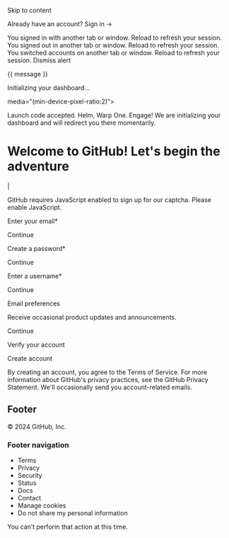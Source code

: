 Skip to content

Already have an account? Sign in → 

You signed in with another tab or window. Reload to refresh your session. You signed out in another tab or window. Reload to refresh your session. You switched accounts on another tab or window. Reload to refresh your session. Dismiss alert

{{ message }}

Initializing your dashboard...

media="(min-device-pixel-ratio:2)">

Launch code accepted. Helm, Warp One. Engage! We are initializing your dashboard and will redirect you there momentarily.

# Welcome to GitHub! Let's begin the adventure

|

GitHub requires JavaScript enabled to sign up for our captcha. Please enable JavaScript. 

Enter your email*

Continue 

Create a password*

Continue 

Enter a username*

Continue 

Email preferences 

Receive occasional product updates and announcements. 

Continue 

Verify your account 

Create account

By creating an account, you agree to the Terms of Service. For more information about GitHub's privacy practices, see the GitHub Privacy Statement. We'll occasionally send you account-related emails. 

## Footer

© 2024 GitHub, Inc. 

### Footer navigation

  * Terms
  * Privacy
  * Security
  * Status
  * Docs
  * Contact
  * Manage cookies 
  * Do not share my personal information 



You can’t perform that action at this time. 
